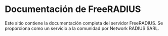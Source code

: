 # Documentación de FreeRADIUS

Este sitio contiene la documentación completa del servidor FreeRADIUS. Se proporciona como un servicio a la comunidad por Network RADIUS SARL.